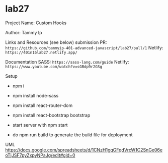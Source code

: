 # lab27

Project Name: Custom Hooks

Author: Tammy Ip

Links and Resources (see below)
submission PR: `https://github.com/tammyip-401-advanced-javascript/lab27/pull/1`
Netlify: `https://401n16lab27.netlify.app/`


Documentation
SASS: `https://sass-lang.com/guide`
Netlify: `https://www.youtube.com/watch?v=sGBdp9r2GSg`


Setup

+ npm i
+ npm install node-sass
+ npm install react-router-dom
+ npm install react-bootstrap bootstrap
+ start server with npm start

+ do npm run build to generate the build file for deployment


UML
https://docs.google.com/spreadsheets/d/1CNzH1gqGFqdVrcW1C2SnGe06eoTjJSF7pyZxpyNPaJg/edit#gid=0
